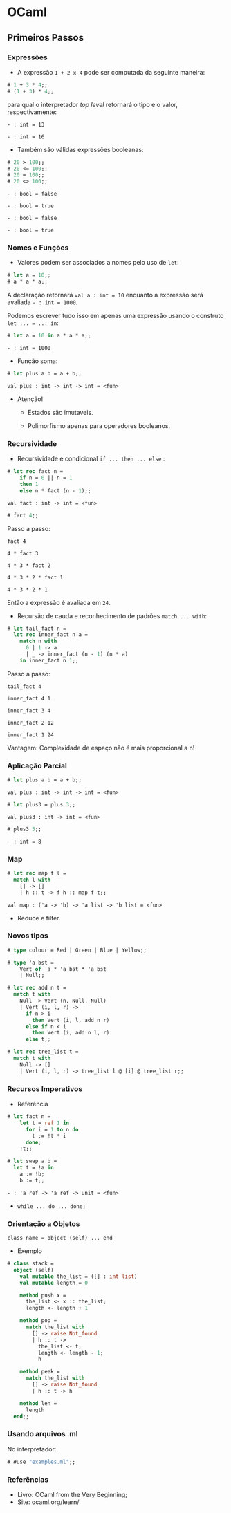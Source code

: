 # OCaml

## Primeiros Passos
### Expressões
- A expressão `1 + 2 x 4` pode ser computada da seguinte maneira:
```ocaml
# 1 + 3 * 4;;
# (1 + 3) * 4;;
```
para qual o interpretador *top level* retornará o tipo e o valor, respectivamente:

`- : int = 13`

`- : int = 16`

- Também são válidas expressões booleanas:
```ocaml
# 20 > 100;;
# 20 <= 100;;
# 20 = 100;;
# 20 <> 100;;
```
`- : bool = false`

`- : bool = true`

`- : bool = false`

`- : bool = true`

### Nomes e Funções
- Valores podem ser associados a nomes pelo uso de `let`:
```ocaml
# let a = 10;;
# a * a * a;;
```
A declaração retornará `val a : int = 10` enquanto a expressão
será avaliada `- : int = 1000`.

Podemos escrever tudo isso em apenas uma expressão usando o construto ```let ... = ... in```:
```ocaml
# let a = 10 in a * a * a;;
```
`- : int = 1000`

- Função soma:
```ocaml
# let plus a b = a + b;;
```
`val plus : int -> int -> int = <fun>`

- Atenção!

    - Estados são imutaveis.

    - Polimorfismo apenas para operadores booleanos.

### Recursividade
- Recursividade e condicional `if ... then ... else` :
```ocaml
# let rec fact n =
    if n = 0 || n = 1
    then 1
    else n * fact (n - 1);;
```
`val fact : int -> int = <fun>`

```ocaml
# fact 4;;
```
Passo a passo:

`fact 4`

`4 * fact 3`

`4 * 3 * fact 2`

`4 * 3 * 2 * fact 1`

`4 * 3 * 2 * 1`

Então a expressão é avaliada em `24`.

- Recursão de cauda e reconhecimento de padrões `match ... with`:
```ocaml
# let tail_fact n =
  let rec inner_fact n a =
    match n with
      0 | 1 -> a
      | _ -> inner_fact (n - 1) (n * a)
    in inner_fact n 1;;
```
Passo a passo:

`tail_fact 4`

`inner_fact 4 1`

`inner_fact 3 4`

`inner_fact 2 12`

`inner_fact 1 24`

Vantagem: Complexidade de espaço não é mais proporcional a n!

### Aplicação Parcial
```ocaml
# let plus a b = a + b;;
```
`val plus : int -> int -> int = <fun>`

```ocaml
# let plus3 = plus 3;;
```
`val plus3 : int -> int = <fun>`

```ocaml
# plus3 5;;
```
`- : int = 8`

### Map
```ocaml
# let rec map f l =
  match l with
    [] -> []
    | h :: t -> f h :: map f t;;
```
`val map : ('a -> 'b) -> 'a list -> 'b list = <fun>`

- Reduce e filter.

### Novos tipos
```ocaml
# type colour = Red | Green | Blue | Yellow;;
```

```ocaml
# type 'a bst =
    Vert of 'a * 'a bst * 'a bst
    | Null;;
```

```ocaml
# let rec add n t =
  match t with
    Null -> Vert (n, Null, Null)
    | Vert (i, l, r) ->
      if n > i
        then Vert (i, l, add n r)
      else if n < i
        then Vert (i, add n l, r)
      else t;;       
```

```ocaml
# let rec tree_list t =
  match t with
    Null -> []
    | Vert (i, l, r) -> tree_list l @ [i] @ tree_list r;;   
```

### Recursos Imperativos
- Referência
```ocaml
# let fact n =
    let t = ref 1 in
      for i = 1 to n do
        t := !t * i
      done;
    !t;;
```

```ocaml
# let swap a b =
  let t = !a in
    a := !b;
    b := t;;
```
`- : 'a ref -> 'a ref -> unit = <fun>`

- `while ... do ... done;` 

### Orientação a Objetos
`class name = object (self) ... end`

- Exemplo
```ocaml
# class stack =
  object (self)
    val mutable the_list = ([] : int list)
    val mutable length = 0

    method push x =
      the_list <- x :: the_list;
      length <- length + 1

    method pop =
      match the_list with
        [] -> raise Not_found
        | h :: t ->
          the_list <- t;
          length <- length - 1;
          h

    method peek =
      match the_list with
        [] -> raise Not_found
        | h :: t -> h

    method len =
      length
  end;;
```

### Usando arquivos .ml
No interpretador:

```ocaml
# #use "examples.ml";;
```

### Referências
- Livro: OCaml from the Very Beginning;
- Site: ocaml.org/learn/
